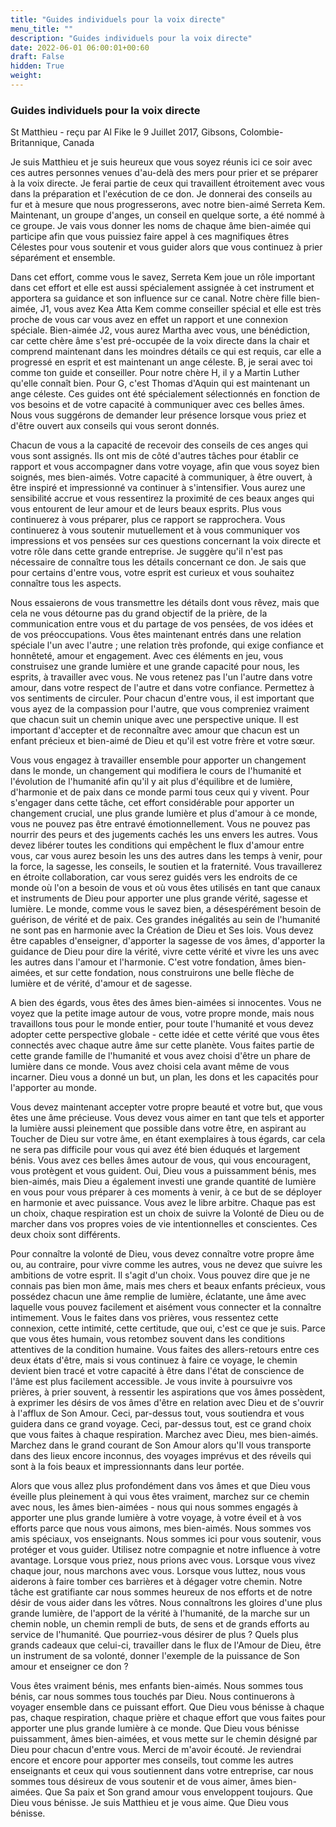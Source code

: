```yaml
---
title: "Guides individuels pour la voix directe"
menu_title: ""
description: "Guides individuels pour la voix directe"
date: 2022-06-01 06:00:01+00:60
draft: False
hidden: True
weight:
---
```

### Guides individuels pour la voix directe

St Matthieu - reçu par Al Fike le 9 Juillet 2017, Gibsons, Colombie-Britannique, Canada

Je suis Matthieu et je suis heureux que vous soyez réunis ici ce soir avec ces autres personnes venues d'au-delà des mers pour prier et se préparer à la voix directe. Je ferai partie de ceux qui travaillent étroitement avec vous dans la préparation et l'exécution de ce don. Je donnerai des conseils au fur et à mesure que nous progresserons, avec notre bien-aimé Serreta Kem. Maintenant, un groupe d'anges, un conseil en quelque sorte, a été nommé à ce groupe. Je vais vous donner les noms de chaque âme bien-aimée qui participe afin que vous puissiez faire appel à ces magnifiques êtres Célestes pour vous soutenir et vous guider alors que vous continuez à prier séparément et ensemble.

Dans cet effort, comme vous le savez, Serreta Kem joue un rôle important dans cet effort et elle est aussi spécialement assignée à cet instrument et apportera sa guidance et son influence sur ce canal. Notre chère fille bien-aimée, J1, vous avez Kea Atta Kem comme conseiller spécial et elle est très proche de vous car vous avez en effet un rapport et une connexion spéciale. Bien-aimée J2, vous aurez Martha avec vous, une bénédiction, car cette chère âme s'est pré-occupée de la voix directe dans la chair et comprend maintenant dans les moindres détails ce qui est requis, car elle a progressé en esprit et est maintenant un ange céleste. B, je serai avec toi comme ton guide et conseiller. Pour notre chère H, il y a Martin Luther qu'elle connaît bien. Pour G, c'est Thomas d'Aquin qui est maintenant un ange céleste. Ces guides ont été spécialement sélectionnés en fonction de vos besoins et de votre capacité à communiquer avec ces belles âmes. Nous vous suggérons de demander leur présence lorsque vous priez et d'être ouvert aux conseils qui vous seront donnés.

Chacun de vous a la capacité de recevoir des conseils de ces anges qui vous sont assignés. Ils ont mis de côté d'autres tâches pour établir ce rapport et vous accompagner dans votre voyage, afin que vous soyez bien soignés, mes bien-aimés. Votre capacité à communiquer, à être ouvert, à être inspiré et impressionné va continuer à s'intensifier. Vous aurez une sensibilité accrue et vous ressentirez la proximité de ces beaux anges qui vous entourent de leur amour et de leurs beaux esprits. Plus vous continuerez à vous préparer, plus ce rapport se rapprochera. Vous continuerez à vous soutenir mutuellement et à vous communiquer vos impressions et vos pensées sur ces questions concernant la voix directe et votre rôle dans cette grande entreprise. Je suggère qu'il n'est pas nécessaire de connaître tous les détails concernant ce don. Je sais que pour certains d'entre vous, votre esprit est curieux et vous souhaitez connaître tous les aspects. 

Nous essaierons de vous transmettre les détails dont vous rêvez, mais que cela ne vous détourne pas du grand objectif de la prière, de la communication entre vous et du partage de vos pensées, de vos idées et de vos préoccupations. Vous êtes maintenant entrés dans une relation spéciale l'un avec l'autre ; une relation très profonde, qui exige confiance et honnêteté, amour et engagement. Avec ces éléments en jeu, vous construisez une grande lumière et une grande capacité pour nous, les esprits, à travailler avec vous. Ne vous retenez pas l'un l'autre dans votre amour, dans votre respect de l'autre et dans votre confiance. Permettez à vos sentiments de circuler. Pour chacun d'entre vous, il est important que vous ayez de la compassion pour l'autre, que vous compreniez vraiment que chacun suit un chemin unique avec une perspective unique. Il est important d'accepter et de reconnaître avec amour que chacun est un enfant précieux et bien-aimé de Dieu et qu'il est votre frère et votre sœur.

Vous vous engagez à travailler ensemble pour apporter un changement dans le monde, un changement qui modifiera le cours de l'humanité et l'évolution de l'humanité afin qu'il y ait plus d'équilibre et de lumière, d'harmonie et de paix dans ce monde parmi tous ceux qui y vivent. Pour s'engager dans cette tâche, cet effort considérable pour apporter un changement crucial, une plus grande lumière et plus d'amour à ce monde, vous ne pouvez pas être entravé émotionnellement. Vous ne pouvez pas nourrir des peurs et des jugements cachés les uns envers les autres. Vous devez libérer toutes les conditions qui empêchent le flux d'amour entre vous, car vous aurez besoin les uns des autres dans les temps à venir, pour la force, la sagesse, les conseils, le soutien et la fraternité. Vous travaillerez en étroite collaboration, car vous serez guidés vers les endroits de ce monde où l'on a besoin de vous et où vous êtes utilisés en tant que canaux et instruments de Dieu pour apporter une plus grande vérité, sagesse et lumière. Le monde, comme vous le savez bien, a désespérément besoin de guérison, de vérité et de paix. Ces grandes inégalités au sein de l'humanité ne sont pas en harmonie avec la Création de Dieu et Ses lois. Vous devez être capables d'enseigner, d'apporter la sagesse de vos âmes, d'apporter la guidance de Dieu pour dire la vérité, vivre cette vérité et vivre les uns avec les autres dans l'amour et l'harmonie. C'est votre fondation, âmes bien-aimées, et sur cette fondation, nous construirons une belle flèche de lumière et de vérité, d'amour et de sagesse.

A bien des égards, vous êtes des âmes bien-aimées si innocentes. Vous ne voyez que la petite image autour de vous, votre propre monde, mais nous travaillons tous pour le monde entier, pour toute l'humanité et vous devez adopter cette perspective globale - cette idée et cette vérité que vous êtes connectés avec chaque autre âme sur cette planète. Vous faites partie de cette grande famille de l'humanité et vous avez choisi d'être un phare de lumière dans ce monde. Vous avez choisi cela avant même de vous incarner. Dieu vous a donné un but, un plan, les dons et les capacités pour l'apporter au monde.

Vous devez maintenant accepter votre propre beauté et votre but, que vous êtes une âme précieuse. Vous devez vous aimer en tant que tels et apporter la lumière aussi pleinement que possible dans votre être, en aspirant au Toucher de Dieu sur votre âme, en étant exemplaires à tous égards, car cela ne sera pas difficile pour vous qui avez été bien éduqués et largement bénis. Vous avez ces belles âmes autour de vous, qui vous encouragent, vous protègent et vous guident. Oui, Dieu vous a puissamment bénis, mes bien-aimés, mais Dieu a également investi une grande quantité de lumière en vous pour vous préparer à ces moments à venir, à ce but de se déployer en harmonie et avec puissance. Vous avez le libre arbitre. Chaque pas est un choix, chaque respiration est un choix de suivre la Volonté de Dieu ou de marcher dans vos propres voies de vie intentionnelles et conscientes. Ces deux choix sont différents.

Pour connaître la volonté de Dieu, vous devez connaître votre propre âme ou, au contraire, pour vivre comme les autres, vous ne devez que suivre les ambitions de votre esprit. Il s'agit d'un choix. Vous pouvez dire que je ne connais pas bien mon âme, mais mes chers et beaux enfants précieux, vous possédez chacun une âme remplie de lumière, éclatante, une âme avec laquelle vous pouvez facilement et aisément vous connecter et la connaître intimement. Vous le faites dans vos prières, vous ressentez cette connexion, cette intimité, cette certitude, que oui, c'est ce que je suis. Parce que vous êtes humain, vous retombez souvent dans les conditions attentives de la condition humaine. Vous faites des allers-retours entre ces deux états d'être, mais si vous continuez à faire ce voyage, le chemin devient bien tracé et votre capacité à être dans l'état de conscience de l'âme est plus facilement accessible. Je vous invite à poursuivre vos prières, à prier souvent, à ressentir les aspirations que vos âmes possèdent, à exprimer les désirs de vos âmes d'être en relation avec Dieu et de s'ouvrir à l'afflux de Son Amour. Ceci, par-dessus tout, vous soutiendra et vous guidera dans ce grand voyage. Ceci, par-dessus tout, est ce grand choix que vous faites à chaque respiration. Marchez avec Dieu, mes bien-aimés. Marchez dans le grand courant de Son Amour alors qu'Il vous transporte dans des lieux encore inconnus, des voyages imprévus et des réveils qui sont à la fois beaux et impressionnants dans leur portée.

Alors que vous allez plus profondément dans vos âmes et que Dieu vous éveille plus pleinement à qui vous êtes vraiment, marchez sur ce chemin avec nous, les âmes bien-aimées - nous qui nous sommes engagés à apporter une plus grande lumière à votre voyage, à votre éveil et à vos efforts parce que nous vous aimons, mes bien-aimés. Nous sommes vos amis spéciaux, vos enseignants. Nous sommes ici pour vous soutenir, vous protéger et vous guider. Utilisez notre compagnie et notre influence à votre avantage. Lorsque vous priez, nous prions avec vous. Lorsque vous vivez chaque jour, nous marchons avec vous. Lorsque vous luttez, nous vous aiderons à faire tomber ces barrières et à dégager votre chemin. Notre tâche est gratifiante car nous sommes heureux de nos efforts et de notre désir de vous aider dans les vôtres. Nous connaîtrons les gloires d'une plus grande lumière, de l'apport de la vérité à l'humanité, de la marche sur un chemin noble, un chemin rempli de buts, de sens et de grands efforts au service de l'humanité. Que pourriez-vous désirer de plus ? Quels plus grands cadeaux que celui-ci, travailler dans le flux de l'Amour de Dieu, être un instrument de sa volonté, donner l'exemple de la puissance de Son amour et enseigner ce don ?

Vous êtes vraiment bénis, mes enfants bien-aimés. Nous sommes tous bénis, car nous sommes tous touchés par Dieu. Nous continuerons à voyager ensemble dans ce puissant effort. Que Dieu vous bénisse à chaque pas, chaque respiration, chaque prière et chaque effort que vous faites pour apporter une plus grande lumière à ce monde. Que Dieu vous bénisse puissamment, âmes bien-aimées, et vous mette sur le chemin désigné par Dieu pour chacun d'entre vous. Merci de m'avoir écouté. Je reviendrai encore et encore pour apporter mes conseils, tout comme les autres enseignants et ceux qui vous soutiennent dans votre entreprise, car nous sommes tous désireux de vous soutenir et de vous aimer, âmes bien-aimées. Que Sa paix et Son grand amour vous enveloppent toujours. Que Dieu vous bénisse. Je suis Matthieu et je vous aime. Que Dieu vous bénisse.



